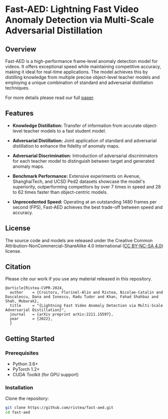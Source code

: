 # Fast-AED: Lightning Fast Video Anomaly Detection via Multi-Scale Adversarial Distillation

## Overview

Fast-AED is a high-performance frame-level anomaly detection model for videos. It offers exceptional speed while maintaining competitive accuracy, making it ideal for real-time applications. The model achieves this by distilling knowledge from multiple precise object-level teacher models and employing a unique combination of standard and adversarial distillation techniques.

For more details please read our full [paper](https://arxiv.org/pdf/2211.15597.pdf).

## Features

- **Knowledge Distillation:** Transfer of information from accurate object-level teacher models to a fast student model.
  
- **Adversarial Distillation:** Joint application of standard and adversarial distillation to enhance the fidelity of anomaly maps.

- **Adversarial Discrimination:** Introduction of adversarial discriminators for each teacher model to distinguish between target and generated anomaly maps.

- **Benchmark Performance:** Extensive experiments on Avenue, ShanghaiTech, and UCSD Ped2 datasets showcase the model's superiority, outperforming competitors by over 7 times in speed and 28 to 62 times faster than object-centric models.

- **Unprecedented Speed:** Operating at an outstanding 1480 frames per second (FPS), Fast-AED achieves the best trade-off between speed and accuracy.

## License

The source code and models are released under the Creative Common Attribution-NonCommercial-ShareAlike 4.0 International ([CC BY-NC-SA 4.0](https://creativecommons.org/licenses/by-nc-sa/4.0/)) license.

## Citation 
Please cite our work if you use any material released in this repository.
```
@article{Ristea-CVPR-2024,
  author    = {Croitoru, Florinel-Alin and Ristea, Nicolae-Catalin and Dascalescu, Dana and Ionescu, Radu Tudor and Khan, Fahad Shahbaz and Shah, Mubarak},
  title     = "{Lightning Fast Video Anomaly Detection via Multi-Scale Adversarial Distillation}",
  journal   = {arXiv preprint arXiv:2211.15597},
  year      = {2022},
  }
```

## Getting Started

### Prerequisites

- Python 3.6+
- PyTorch 1.2+
- CUDA Toolkit (for GPU support)

### Installation

Clone the repository:

```bash
git clone https://github.com/ristea/fast-aed.git
cd fast-aed
```
